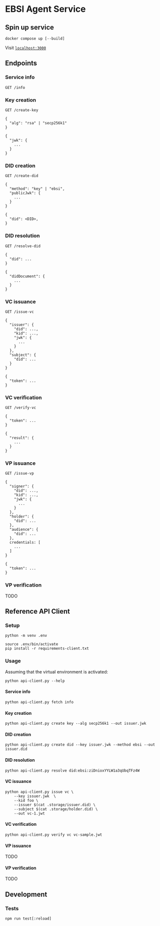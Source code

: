# EBSI Agent Service

## Spin up service

```shell
docker compose up [--build]
```

Visit [`localhost:3000`](http://localhost:3000)

## Endpoints

### Service info

```
GET /info
```

### Key creation

```
GET /create-key

{
  "alg": "rsa" | "secp256k1"
}
```

```
{
  "jwk": {
    ...
  }
}
```

### DID creation

```
GET /create-did

{
  "method": "key" | "ebsi",
  "publicJwk": {
    ...
  }
}
```

```
{
  "did": <DID>,
}
```

### DID resolution

```
GET /resolve-did

{
  "did": ...
}
```

```
{
  "didDocument": {
    ...
  }
}
```

### VC issuance

```
GET /issue-vc

{
  "issuer": {
    "did": ...,
    "kid": ...,
    "jwk": {
      ...
    }
  },
  "subject": {
    "did": ...
  }
}
```

```
{
  "token": ...
}
```

### VC verification

```
GET /verify-vc

{
  "token": ...
}
```

```
{
  "result": {
    ...
  }
}
```

### VP issuance

```
GET /issue-vp

{
  "signer": {
    "did": ...,
    "kid": ...,
    "jwk": {
      ...
    }
  },
  "holder": {
    "did": ...
  },
  "audience": {
    "did": ...
  },
  credentials: [
    ...
  ]
}
```

```
{
  "token": ...
}
```

### VP verification

TODO

## Reference API Client

### Setup

```shell
python -m venv .env
```

```shell
source .env/bin/activate
pip install -r requirements-client.txt
```

### Usage

Assuming that the virtual environment is activated:

```shell
python api-client.py --help
```

#### Service info

```shell
python api-client.py fetch info
```

#### Key creation

```shell
python api-client.py create key --alg secp256k1 --out issuer.jwk
```

#### DID creation

```shell
python api-client.py create did --key issuer.jwk --method ebsi --out issuer.did
```

#### DID resolution

```shell
python api-client.py resolve did:ebsi:ziDnioxYYLW1a3qUbqTFz4W
```

#### VC issuance

```shell
python api-client.py issue vc \
    --key issuer.jwk  \
    --kid foo \
    --issuer $(cat .storage/issuer.did) \
    --subject $(cat .storage/holder.did) \
    --out vc-1.jwt
```

#### VC verification

```shell
python api-client.py verify vc vc-sample.jwt
```

#### VP issuance

TODO

#### VP verification

TODO

## Development

### Tests

```shell
npm run test[:reload]
```

